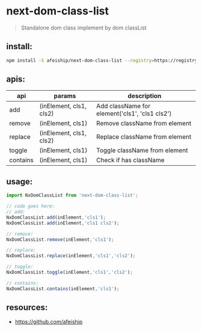 # next-dom-class-list
> Standalone dom class implement by dom classList

## install:
```bash
npm install -S afeiship/next-dom-class-list --registry=https://registry.npm.taobao.org
```

## apis:
| api      | params                  | description                                    |
|----------|-------------------------|------------------------------------------------|
| add      | (inElement, cls1, cls2) | Add className for element('cls1', 'cls1 cls2') |
| remove   | (inElement, cls1)       | Remove className from element                  |
| replace  | (inElement, cls1, cls2) | Replace className from element                 |
| toggle   | (inElement, cls1)       | Toggle className from element                  |
| contains | (inElement, cls1)       | Check if has className                         |

## usage:
```js
import NxDomClassList from 'next-dom-class-list';

// code goes here:
// add:
NxDomClassList.add(inElement,'cls1');
NxDomClassList.add(inElement,'cls1 cls2');

// remove:
NxDomClassList.remove(inElement,'cls1');

// replace:
NxDomClassList.replace(inElement,'cls1','cls2');

// toggle:
NxDomClassList.toggle(inElement,'cls1','cls2');

// contains:
NxDomClassList.contains(inElement,'cls1');
```

## resources:
- https://github.com/afeiship

